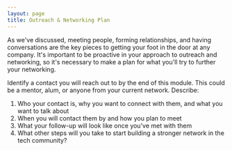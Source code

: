 ```yaml
---
layout: page
title: Outreach & Networking Plan
---
```


As we've discussed, meeting people, forming relationships, and having conversations are the key pieces to getting your foot in the door at any company. It's important to be proactive in your approach to outreach and networking, so it's necessary to make a plan for what you'll try to further your networking.

Identify a contact you will reach out to by the end of this module. This could be a mentor, alum, or anyone from your current network. Describe:

1. Who your contact is, why you want to connect with them, and what you want to talk about
2. When you will contact them by and how you plan to meet
3. What your follow-up will look like once you've met with them
4. What other steps will you take to start building a stronger network in the tech community?
